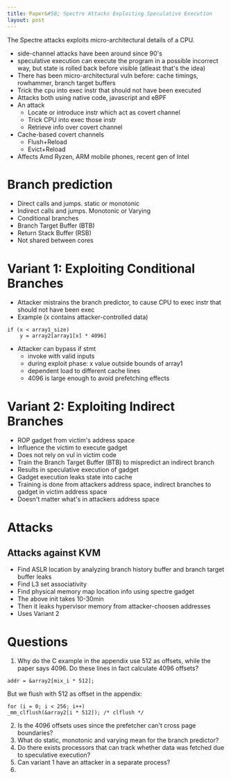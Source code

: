```yaml
---
title: Paper&#58; Spectre Attacks Exploiting Speculative Execution
layout: post
---
```


The Spectre attacks exploits micro-architectural details of a CPU.

* side-channel attacks have been around since 90's
* speculative execution can execute the program in a possible incorrect way,
  but state is rolled back before visible (atleast that's the idea)
* There has been micro-architectural vuln before: cache timings, rowhammer,
  branch target buffers
* Trick the cpu into exec instr that should not have been executed
* Attacks both using native code, javascript and eBPF
* An attack
	- Locate or introduce instr which act as covert channel
	- Trick CPU into exec those instr
	- Retrieve info over covert channel
* Cache-based covert channels
	- Flush+Reload
	- Evict+Reload
* Affects Amd Ryzen, ARM mobile phones, recent gen of Intel

# Branch prediction
* Direct calls and jumps. static or monotonic
* Indirect calls and jumps. Monotonic or Varying
* Conditional branches
* Branch Target Buffer (BTB) 
* Return Stack Buffer (RSB)
* Not shared between cores


# Variant 1: Exploiting Conditional Branches
* Attacker mistrains the branch predictor, to cause CPU to exec instr that should not have been exec
* Example (x contains attacker-controlled data)
```
if (x < array1_size)
    y = array2[array1[x] * 4096]
```
* Attacker can bypass if stmt
	- invoke with valid inputs
	- during exploit phase: x value outside bounds of array1
	- dependent load to different cache lines
	- 4096 is large enough to avoid prefetching effects

# Variant 2: Exploiting Indirect Branches
* ROP gadget from victim's address space
* Influence the victim to execute gadget
* Does not rely on vul in victim code
* Train the Branch Target Buffer (BTB) to mispredict an indirect branch
* Results in speculative execution of gadget
* Gadget execution leaks state into cache
* Training is done from attackers address space, indirect branches to gadget in victim address space
* Doesn't matter what's in attackers address space

# Attacks

## Attacks against KVM
* Find ASLR location by analyzing branch history buffer and branch target buffer leaks
*  Find L3 set associativity
* Find physical memory map location info using spectre gadget
* The above init takes 10-30min
* Then it leaks hypervisor memory from attacker-choosen addresses
* Uses Variant 2

# Questions
1. Why do the C example in the appendix use 512 as offsets, while the paper
says 4096. Do these lines in fact calculate 4096 offsets?
``` mix_i = ((i * 167) + 13) & 255;
addr = &array2[mix_i * 512];
```
But we flush with 512 as offset in the appendix:
```
for (i = 0; i < 256; i++)
_mm_clflush(&array2[i * 512]); /* clflush */
```
2. Is the 4096 offsets uses since the prefetcher can't cross page boundaries?
3. What do static, monotonic and varying mean for the branch predictor?
4. Do there exists processors that can track whether data was fetched due to speculative execution?
5. Can variant 1 have an attacker in a separate process?
6. 
